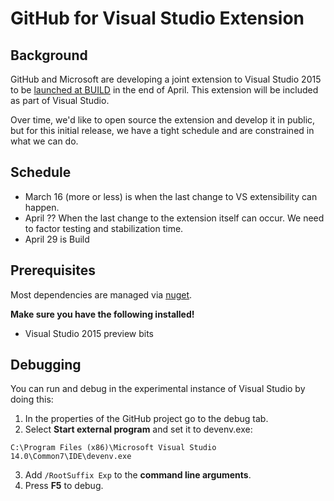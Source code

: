 # GitHub for Visual Studio Extension

## Background

GitHub and Microsoft are developing a joint extension to Visual Studio 2015 to be [launched at BUILD](http://www.buildwindows.com/) in the end of April. This extension will be included as part of Visual Studio.

Over time, we'd like to open source the extension and develop it in public, but for this initial release, we have a tight schedule and are constrained in what we can do. 

## Schedule

* March 16 (more or less) is when the last change to VS extensibility can happen.
* April ?? When the last change to the extension itself can occur. We need to factor testing and stabilization time.
* April 29 is Build

## Prerequisites

Most dependencies are managed via [nuget](http://nuget.org/).

__Make sure you have the following installed!__

* Visual Studio 2015 preview bits

## Debugging

You can run and debug in the experimental instance of Visual Studio by doing this:

1. In the properties of the GitHub project go to the debug tab.
2. Select **Start external program** and set it to devenv.exe:

`C:\Program Files (x86)\Microsoft Visual Studio 14.0\Common7\IDE\devenv.exe`

3. Add `/RootSuffix Exp` to the **command line arguments**.
4. Press **F5** to debug.
